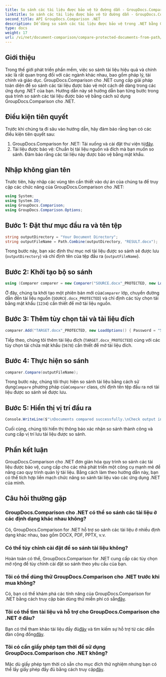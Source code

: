 ```yaml
---
title: So sánh các tài liệu được bảo vệ từ đường dẫn - GroupDocs.Comparison for .NET
linktitle: So sánh các tài liệu được bảo vệ từ đường dẫn - GroupDocs.Comparison for .NET
second_title: API GroupDocs.Comparison .NET
description: Dễ dàng so sánh các tài liệu được bảo vệ trong .NET bằng GroupDocs.Comparison để tích hợp liền mạch. Tăng cường quy trình quản lý tài liệu của bạn.
type: docs
weight: 17
url: /vi/net/document-comparison/compare-protected-documents-from-path/
---
```

## Giới thiệu
Trong thế giới phát triển phần mềm, việc so sánh tài liệu hiệu quả và chính xác là rất quan trọng đối với các ngành khác nhau, bao gồm pháp lý, tài chính và giáo dục. GroupDocs.Comparison cho .NET cung cấp giải pháp toàn diện để so sánh các tài liệu được bảo vệ một cách dễ dàng trong các ứng dụng .NET của bạn. Hướng dẫn này sẽ hướng dẫn bạn từng bước trong quá trình so sánh các tài liệu được bảo vệ bằng cách sử dụng GroupDocs.Comparison cho .NET.
## Điều kiện tiên quyết
Trước khi chúng ta đi sâu vào hướng dẫn, hãy đảm bảo rằng bạn có các điều kiện tiên quyết sau:
1.  GroupDocs.Comparison for .NET: Tải xuống và cài đặt thư viện từ[đây](https://releases.groupdocs.com/comparison/net/).
2. Tài liệu được bảo vệ: Chuẩn bị tài liệu nguồn và đích mà bạn muốn so sánh. Đảm bảo rằng các tài liệu này được bảo vệ bằng mật khẩu.

## Nhập không gian tên
Trước tiên, hãy nhập các vùng tên cần thiết vào dự án của chúng ta để truy cập các chức năng của GroupDocs.Comparison cho .NET:
```csharp
using System;
using System.IO;
using GroupDocs.Comparison;
using GroupDocs.Comparison.Options;
```

## Bước 1: Đặt thư mục đầu ra và tên tệp
```csharp
string outputDirectory = "Your Document Directory";
string outputFileName = Path.Combine(outputDirectory, "RESULT.docx");
```
Trong bước này, bạn xác định thư mục nơi tài liệu được so sánh sẽ được lưu (`outputDirectory`) và chỉ định tên của tệp đầu ra (`outputFileName`).
## Bước 2: Khởi tạo bộ so sánh
```csharp
using (Comparer comparer = new Comparer("SOURCE.docx"_PROTECTED, new LoadOptions(){ Password = "1234" }))
```
 Ở đây, chúng ta khởi tạo một phiên bản mới của`Comparer` lớp, chuyển đường dẫn đến tài liệu nguồn (`SOURCE.docx_PROTECTED`) và chỉ định các tùy chọn tải bằng mật khẩu (`1234`) cần thiết để mở tài liệu nguồn.
## Bước 3: Thêm tùy chọn tải và tài liệu đích
```csharp
comparer.Add("TARGET.docx"_PROTECTED, new LoadOptions() { Password = "5678" });
```
Tiếp theo, chúng tôi thêm tài liệu đích (`TARGET.docx_PROTECTED`) cùng với các tùy chọn tải chứa mật khẩu (`5678`) cần thiết để mở tài liệu đích.
## Bước 4: Thực hiện so sánh
```csharp
comparer.Compare(outputFileName);
```
 Trong bước này, chúng tôi thực hiện so sánh tài liệu bằng cách sử dụng`Compare` phương pháp của`Comparer` class, chỉ định tên tệp đầu ra nơi tài liệu được so sánh sẽ được lưu.
## Bước 5: Hiển thị vị trí đầu ra
```csharp
Console.WriteLine($"\nDocuments compared successfully.\nCheck output in {Directory.GetCurrentDirectory()}.");
```
Cuối cùng, chúng tôi hiển thị thông báo xác nhận so sánh thành công và cung cấp vị trí lưu tài liệu được so sánh.

## Phần kết luận
GroupDocs.Comparison cho .NET đơn giản hóa quy trình so sánh các tài liệu được bảo vệ, cung cấp cho các nhà phát triển một công cụ mạnh mẽ để nâng cao quy trình quản lý tài liệu. Bằng cách làm theo hướng dẫn này, bạn có thể tích hợp liền mạch chức năng so sánh tài liệu vào các ứng dụng .NET của mình.
## Câu hỏi thường gặp
### GroupDocs.Comparison cho .NET có thể so sánh các tài liệu ở các định dạng khác nhau không?
Có, GroupDocs.Comparison for .NET hỗ trợ so sánh các tài liệu ở nhiều định dạng khác nhau, bao gồm DOCX, PDF, PPTX, v.v.
### Có thể tùy chỉnh cài đặt để so sánh tài liệu không?
Hoàn toàn có thể, GroupDocs.Comparison for .NET cung cấp các tùy chọn mở rộng để tùy chỉnh cài đặt so sánh theo yêu cầu của bạn.
### Tôi có thể dùng thử GroupDocs.Comparison cho .NET trước khi mua không?
 Có, bạn có thể khám phá các tính năng của GroupDocs.Comparison for .NET bằng cách truy cập bản dùng thử miễn phí có sẵn[đây](https://releases.groupdocs.com/).
### Tôi có thể tìm tài liệu và hỗ trợ cho GroupDocs.Comparison cho .NET ở đâu?
 Bạn có thể tham khảo tài liệu đầy đủ[đây](https://reference.groupdocs.com/comparison/net/) và tìm kiếm sự hỗ trợ từ các diễn đàn cộng đồng[đây](https://forum.groupdocs.com/c/comparison/12).
### Tôi có cần giấy phép tạm thời để sử dụng GroupDocs.Comparison cho .NET không?
 Mặc dù giấy phép tạm thời có sẵn cho mục đích thử nghiệm nhưng bạn có thể lấy giấy phép đầy đủ bằng cách truy cập[đây](https://purchase.groupdocs.com/buy).